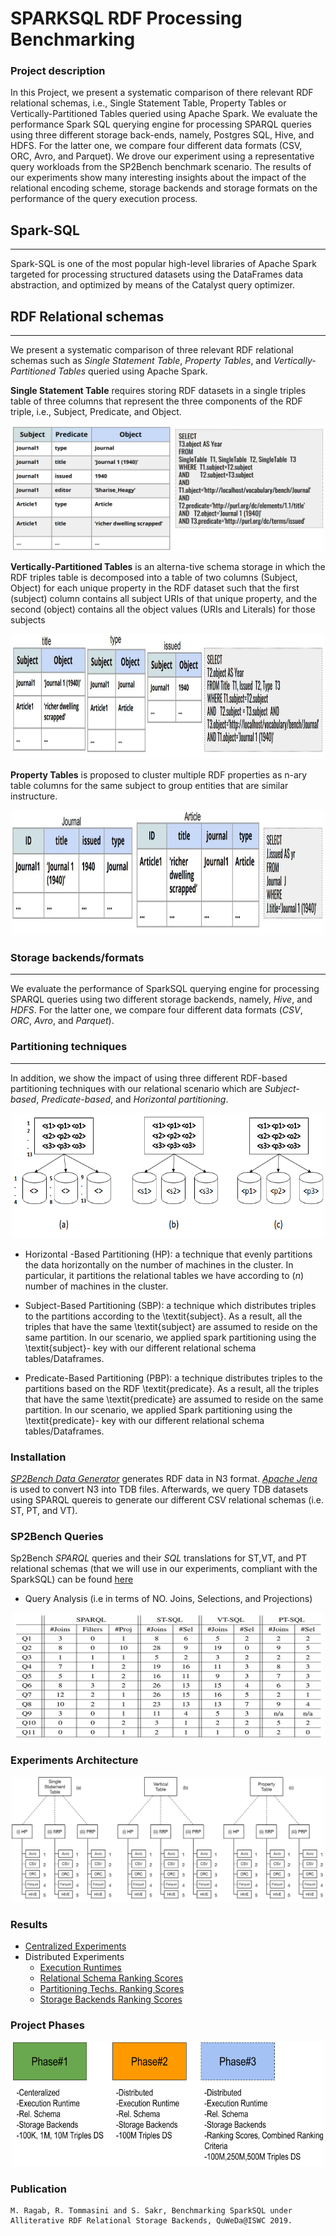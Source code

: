 # SPARKSQL RDF Processing Benchmarking
### Project description
In this Project, we present a systematic comparison of there relevant RDF relational schemas, i.e., Single Statement Table, Property Tables or Vertically-Partitioned Tables queried using Apache Spark. We evaluate the performance Spark SQL querying engine for processing SPARQL queries using three different storage back-ends, namely, Postgres SQL, Hive, and HDFS. For the latter one, we compare four different data formats (CSV, ORC, Avro, and Parquet). We drove our experiment using a representative query workloads from the SP2Bench benchmark scenario. The results of our experiments show many interesting insights about the impact of the relational encoding scheme, storage backends and storage formats on the performance of the query execution process.

## Spark-SQL
-----
Spark-SQL is one of the most popular high-level libraries of Apache Spark targeted for processing structured datasets using the DataFrames data abstraction, and optimized by means of the Catalyst query optimizer.

## RDF Relational schemas
-----
We present a systematic comparison of three relevant RDF relational schemas such as _Single Statement Table_, _Property Tables_, and _Vertically-Partitioned Tables_  queried using Apache Spark. 


**Single Statement Table** requires  storing RDF datasets in a single triples table of three columns that represent the three components of the RDF triple, i.e., Subject, Predicate, and Object.

<p align="center"><img src="images/st.JPG" alt="spark" width="500" height="200"></p>

**Vertically-Partitioned Tables** is an alterna-tive schema storage in which the RDF triples table is decomposed into a table of two columns (Subject, Object) for each unique property  in  the  RDF  dataset  such  that  the  first  (subject) column contains all subject URIs of that unique property, and the second (object) contains all the object values (URIs and Literals) for those subjects

<p align="center"><img src="images/vt.JPG" alt="spark" width="500" height="200"></p>

**Property Tables** is proposed to cluster multiple RDF properties as n-ary table columns for the same subject to group entities that are similar instructure.

<p align="center"><img src="images/pt.JPG" alt="spark" width="500" height="200"></p>


### Storage backends/formats
-----
We evaluate the performance of SparkSQL querying engine for processing SPARQL queries using two different storage backends, namely, _Hive_, and _HDFS_. For the latter one, we compare four different data formats (_CSV_, _ORC_, _Avro_, and _Parquet_). 

### Partitioning techniques
-----
In addition, we show the impact of using three different RDF-based partitioning techniques with our relational scenario which are _Subject-based_, _Predicate-based_, and _Horizontal partitioning_.

<p align="center"><img src="images/parttechs.png" alt="spark" width="500" height="200"> </p>

- Horizontal -Based Partitioning (HP): a technique that evenly partitions the data horizontally on the number of machines in the cluster. In particular, it partitions the relational tables we have according to ($n$) number of machines in the cluster.

- Subject-Based Partitioning (SBP): a technique which distributes triples to the partitions according to the \textit{subject}. As a result, all the triples that have the same \textit{subject} are assumed to reside on the same partition. In our scenario, we applied spark partitioning using the \textit{subject}- key with our different relational schema tables/Dataframes.

- Predicate-Based Partitioning (PBP): a technique distributes triples to the partitions based on the RDF \textit{predicate}. As a result, all the triples that have the same \textit{predicate} are assumed to reside on the same partition. In our scenario, we applied Spark partitioning using the \textit{predicate}- key with our different relational schema tables/Dataframes.


### Installation

_[SP2Bench Data Generator](http://dbis.informatik.uni-freiburg.de/index.php?project=SP2B/download.php)_ generates RDF data in N3 format. _[Apache Jena](https://jena.apache.org/download/)_ is used to convert N3 into TDB files. Afterwards, we query TDB datasets using SPARQL quereis to generate our different CSV relational schemas (i.e. ST, PT, and VT).

### SP2Bench Queries
Sp2Bench  _SPARQL_ queries and their _SQL_ translations for ST,VT, and PT relational schemas (that we will use in our experiments, compliant with the SparkSQL) can be found [here](http://dbis.informatik.uni-freiburg.de/index.php?project=SP2B/translations.html)

- Query Analysis (i.e in terms of NO. Joins, Selections, and Projections)
<p align="center"><img src="images/queryAnalysis.png" alt="spark" width="500" height="200"></p>


### Experiments Architecture

<p align="center"><img src="images/experiments.JPG" alt="spark" width="500" height="200"></p>

### Results
  * [Centralized Experiments](ResultsCenteralized.md)
  * Distributed Experiments
    * [Execution Runtimes](DistributedExperiments.md)
    * [Relational Schema Ranking Scores](SchemaRanking.md)
    * [Partitioning Techs. Ranking Scores](PartitioningRanking.md)
    * [Storage Backends Ranking Scores](StorageRanking.md)
  
  
    
  

### Project Phases

<p align="center"><img src="images/SparkSQLRDFBenchPhases.png" alt="spark" width="500" height="200"> </p>

### Publication

    M. Ragab, R. Tommasini and S. Sakr, Benchmarking SparkSQL under Alliterative RDF Relational Storage Backends, QuWeDa@ISWC 2019.
